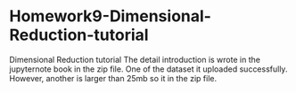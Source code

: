 # Homework9-Dimensional-Reduction-tutorial
Dimensional Reduction tutorial 
The detail introduction is wrote in the jupyternote book in the zip file.
One of the dataset it uploaded successfully. However, another is larger than 25mb so it in the zip file.
